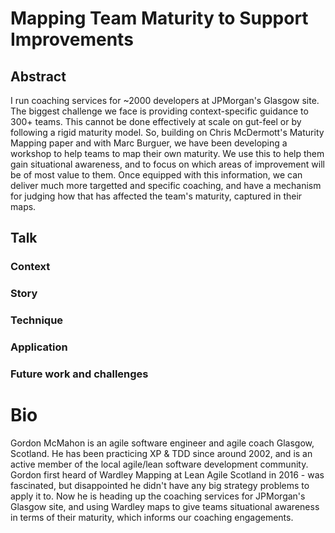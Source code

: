 # Mapping Team Maturity to Support Improvements


## Abstract

I run coaching services for ~2000 developers at JPMorgan's Glasgow site. The biggest challenge we face is providing context-specific guidance to 300+ teams. This cannot be done effectively at scale on gut-feel or by following a rigid maturity model. So, building on Chris McDermott's Maturity Mapping paper and with Marc Burguer, we have been developing a workshop to help teams to map their own maturity. We use this to help them gain situational awareness, and to focus on which areas of improvement will be of most value to them. Once equipped with this information, we can deliver much more targetted and specific coaching, and have a mechanism for judging how that has affected the team's maturity, captured in their maps.



## Talk 

### Context

### Story

### Technique

### Application

### Future work and challenges



# Bio

Gordon McMahon is an agile software engineer and agile coach Glasgow, Scotland. He has been practicing XP & TDD since around 2002, 
and is an active member of the local agile/lean software development community. 
Gordon first heard of Wardley Mapping at Lean Agile Scotland in 2016 - was fascinated, but disappointed he didn't have any big 
strategy problems to apply it to. Now he is heading up the coaching services for JPMorgan's Glasgow site, and using Wardley maps to 
give teams situational awareness in terms of their maturity, which informs our coaching engagements.
